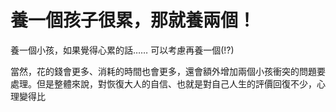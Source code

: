 # 養一個孩子很累，那就養兩個！

養一個小孩，如果覺得心累的話…… 可以考慮再養一個(!?)

當然，花的錢會更多、消耗的時間也會更多，還會額外增加兩個小孩衝突的問題要處理。但是整體來說，對恢復大人的自信、也就是對自己人生的評價回復不少，心理變得比